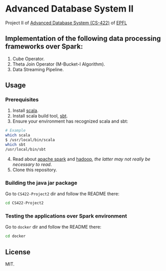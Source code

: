 # Advanced Database System II
Project II of [Advanced Database System (CS-422)](http://isa.epfl.ch/imoniteur_ISAP/!itffichecours.htm?ww_i_matiere=1888826574&ww_x_anneeAcad=2017-2018&ww_i_section=249847&ww_i_niveau=&ww_c_langue=en) of [EPFL](https://www.epfl.ch/)

## Implementation of the following data processing frameworks over Spark:
1. Cube Operator.
2. Theta Join Operator (M-Bucket-I Algorithm).
3. Data Streaming Pipeline.

## Usage

### Prerequisites
1. Install [scala](https://www.scala-lang.org/).
2. Install scala build tool, [sbt](https://www.scala-sbt.org/).
3. Ensure your environment has recognized scala and sbt:
```bash
# Example
which scala
$ /usr/local/bin/scala
which sbt
/usr/local/bin/sbt
```
4. Read about [apache spark](https://spark.apache.org/) and [hadoop](http://hadoop.apache.org/), *the latter may not really be necessary to read*. 
5. Clone this repository.

### Building the java jar package
Go to `CS422-Project2` dir and follow the README there:
```bash
cd CS422-Project2
```

### Testing the applications over Spark environment
Go to `docker` dir and follow the README there:
```bash
cd docker
```

## License
MIT.